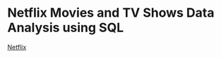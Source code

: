 # Netflix Movies and TV Shows Data Analysis using SQL
[Netflix ](https://github.com/Manikandan-V-26/Netflix_sql_project/blob/main/logo.png)

